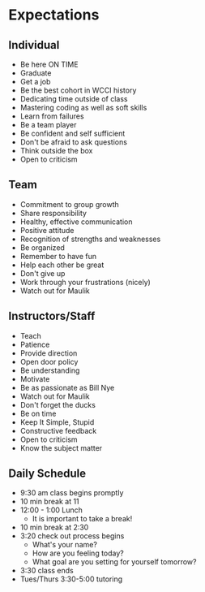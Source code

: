 # Expectations

## Individual
* Be here ON TIME
* Graduate
* Get a job
* Be the best cohort in WCCI history
* Dedicating time outside of class
* Mastering coding as well as soft skills
* Learn from failures
* Be a team player
* Be confident and self sufficient
* Don't be afraid to ask questions
* Think outside the box
* Open to criticism

## Team
* Commitment to group growth
* Share responsibility
* Healthy, effective communication
* Positive attitude
* Recognition of strengths and weaknesses
* Be organized
* Remember to have fun
* Help each other be great
* Don't give up
* Work through your frustrations (nicely)
* Watch out for Maulik

## Instructors/Staff
* Teach
* Patience
* Provide direction
* Open door policy
* Be understanding
* Motivate
* Be as passionate as Bill Nye
* Watch out for Maulik
* Don't forget the ducks
* Be on time
* Keep It Simple, Stupid
* Constructive feedback
* Open to criticism
* Know the subject matter

## Daily Schedule

*   9:30 am class begins promptly
*   10 min break at 11
*   12:00 - 1:00 Lunch
    *   It is important to take a break!
*   10 min break at 2:30
*   3:20 check out process begins
    *   What's your name?
    *   How are you feeling today?
    *   What goal are you setting for yourself tomorrow?
*   3:30 class ends
*   Tues/Thurs 3:30-5:00 tutoring
